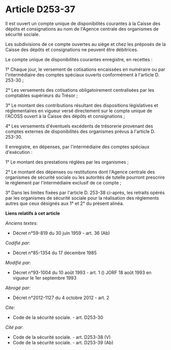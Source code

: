 # Article D253-37

Il est ouvert un compte unique de disponibilités courantes à la Caisse des dépôts et consignations au nom de l'Agence
centrale des organismes de sécurité sociale.

Les subdivisions de ce compte ouvertes au siège et chez les préposés de la Caisse des dépôts et consignations ne peuvent être
débitrices.

Le compte unique de disponibilités courantes enregistre, en recettes :

1° Chaque jour, le versement de cotisations encaissées en numéraire ou par l'intermédiaire des comptes spéciaux ouverts
conformément à l'article D. 253-30 ;

2° Les versements des cotisations obligatoirement centralisées par les comptables supérieurs du Trésor ;

3° Le montant des contributions résultant des dispositions législatives et réglementaires en vigueur versé directement sur le
compte unique de l'ACOSS ouvert à la Caisse des dépôts et consignations ;

4° Les versements d'éventuels excédents de trésorerie provenant des comptes externes de disponibilités des organismes prévus
à l'article D. 253-30.

Il enregistre, en dépenses, par l'intermédiaire des comptes spéciaux d'exécution :

1° Le montant des prestations réglées par les organismes ;

2° Le montant des dépenses ou restitutions dont l'Agence centrale des organismes de sécurité sociale ou les autorités de
tutelle pourront prescrire le règlement par l'intermédiaire exclusif de ce compte ;

3° Dans les limites fixées par l'article D. 253-38 ci-après, les retraits opérés par les organismes de sécurité sociale pour
la réalisation des règlements autres que ceux désignés aux 1° et 2° du présent alinéa.

**Liens relatifs à cet article**

_Anciens textes_:

  - Décret n°59-819 du 30 juin 1959 - art. 36 (Ab)

_Codifié par_:

  - Décret n°85-1354 du 17 décembre 1985

_Modifié par_:

  - Décret n°93-1004 du 10 août 1993 - art. 1 () JORF 18 août 1993 en vigueur le 1er septembre 1993

_Abrogé par_:

  - Décret n°2012-1127 du 4 octobre 2012 - art. 2

_Cite_:

  - Code de la sécurité sociale. - art. D253-30

_Cité par_:

  - Code de la sécurité sociale. - art. D253-38 (V)
  - Code de la sécurité sociale. - art. D253-39 (Ab)
